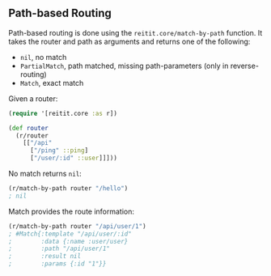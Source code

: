 ## Path-based Routing

Path-based routing is done using the `reitit.core/match-by-path` function. It takes the router and path as arguments and returns one of the following:

* `nil`, no match
* `PartialMatch`, path matched, missing path-parameters (only in reverse-routing)
* `Match`, exact match

Given a router:

```clj
(require '[reitit.core :as r])

(def router
  (r/router
    [["/api"
      ["/ping" ::ping]
      ["/user/:id" ::user]]]))
```

No match returns `nil`:

```clj
(r/match-by-path router "/hello")
; nil
```

Match provides the route information:

```clj
(r/match-by-path router "/api/user/1")
; #Match{:template "/api/user/:id"
;        :data {:name :user/user}
;        :path "/api/user/1"
;        :result nil
;        :params {:id "1"}}
```
